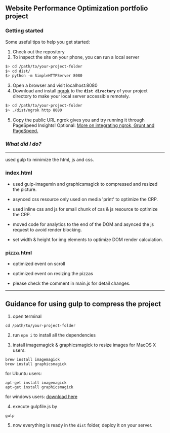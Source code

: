 ## Website Performance Optimization portfolio project

### Getting started
Some useful tips to help you get started:

1. Check out the repository
2. To inspect the site on your phone, you can run a local server

  ```bash
  $> cd /path/to/your-project-folder
  $> cd dist/
  $> python -m SimpleHTTPServer 8080
  ```

3. Open a browser and visit localhost:8080
4. Download and install [ngrok](https://ngrok.com/) to the **`dist directory`** of your project directory to make your local server accessible remotely.

  ``` bash
  $> cd /path/to/your-project-folder
  $> ./dist/ngrok http 8080
  ```

5. Copy the public URL ngrok gives you and try running it through PageSpeed Insights! Optional: [More on integrating ngrok, Grunt and PageSpeed.](http://www.jamescryer.com/2014/06/12/grunt-pagespeed-and-ngrok-locally-testing/)


### *What did I do?*
----
used gulp to minimize the html, js and css.

### index.html

- used gulp-imagemin and graphicsmagick to compressed and resized the picture.

- asynced css resource only used on media 'print' to optimize the CRP.

- used inline css and js for small chunk of css & js resource to optimize the CRP.

- moved code for analytics to the end of the DOM and asynced the js request to avoid render blocking.

- set width & height for img elements to optimize DOM render calculation.

### pizza.html

- optimized event on scroll

- optimized event on resizing the pizzas

- please check the comment in main.js for detail changes.

---
## Guidance for using gulp to compress the project

1) open terminal

```
cd /path/to/your-project-folder
```

2) run `npm i` to install all the dependencies

3) install imagemagick & graphicsmagick to resize images 
for MacOS X users: 
``` 
brew install imagemagick
brew install graphicsmagick
```
for Ubuntu users:
```
apt-get install imagemagick
apt-get install graphicsmagick
```
for windows users:
[download here](http://www.imagemagick.org/script/binary-releases.php)

4) execute gulpfile.js by
```
gulp
```

5) now everything is ready in the `dist` folder, deploy it on your server.
